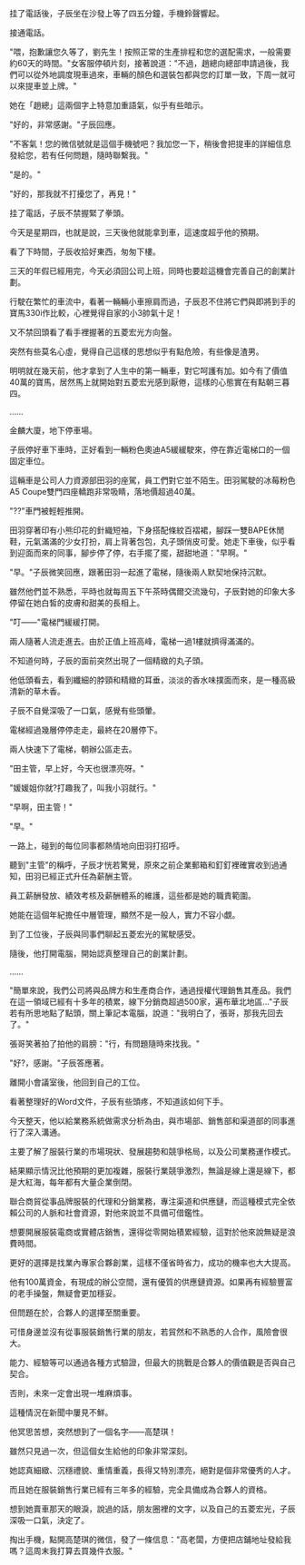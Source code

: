 
挂了電話後，子辰坐在沙發上等了四五分鐘，手機鈴聲響起。

接通電話。

"喂，抱歉讓您久等了，劉先生！按照正常的生產排程和您的選配需求，一般需要約60天的時間。"女客服停頓片刻，接著說道："不過，趙總向總部申請過後，我們可以從外地調度現車過來，車輛的顏色和選裝包都與您的訂單一致，下周一就可以來提車並上牌。"

她在「趙總」這兩個字上特意加重語氣，似乎有些暗示。

"好的，非常感謝。"子辰回應。

"不客氣！您的微信號就是這個手機號吧？我加您一下，稍後會把提車的詳細信息發給您，若有任何問題，隨時聯繫我。"

"是的。"

"好的，那我就不打擾您了，再見！"

挂了電話，子辰不禁握緊了拳頭。

今天是星期四，也就是說，三天後他就能拿到車，這速度超乎他的預期。

看了下時間，子辰收拾好東西，匆匆下樓。

三天的年假已經用完，今天必須回公司上班，同時也要趁這機會完善自己的創業計劃。

行駛在繁忙的車流中，看著一輛輛小車擦肩而過，子辰忍不住將它們與即將到手的寶馬330i作比較，心裡覺得自家的小3帥氣十足！

又不禁回頭看了看手裡握著的五菱宏光方向盤。

突然有些莫名心虛，覺得自己這樣的思想似乎有點危險，有些像是渣男。

明明就在幾天前，他才拿到了人生中的第一輛車，對它呵護有加。如今有了價值40萬的寶馬，居然馬上就開始對五菱宏光感到厭倦，這樣的心態實在有點朝三暮四。

……

金麟大廈，地下停車場。

子辰停好車下車時，正好看到一輛粉色奧迪A5緩緩駛來，停在靠近電梯口的一個固定車位。

這輛車是公司人力資源部田羽的座駕，員工們對它並不陌生。田羽駕駛的冰莓粉色A5 Coupe雙門四座轎跑非常吸睛，落地價超過40萬。

"??"車門被輕輕推開。

田羽穿著印有小熊印花的針織短袖，下身搭配條紋百褶裙，腳踩一雙BAPE休閒鞋，元氣滿滿的少女打扮，肩上背著包包，丸子頭俏皮可愛。她走下車後，似乎看到迎面而來的同事，腳步停了停，右手擺了擺，甜甜地道："早啊。"

"早。"子辰微笑回應，跟著田羽一起進了電梯，隨後兩人默契地保持沉默。

雖然他們並不熟悉，平時也就每周五下午茶時偶爾交流幾句，子辰對她的印象大多停留在她白皙的皮膚和甜美的長相上。

"叮——"電梯門緩緩打開。

兩人隨著人流走進去。由於正值上班高峰，電梯一過1樓就擠得滿滿的。

不知道何時，子辰的面前突然出現了一個精緻的丸子頭。

他低頭看去，看到纖細的脖頸和精緻的耳垂，淡淡的香水味撲面而來，是一種高級清新的草木香。

子辰不自覺深吸了一口氣，感覺有些頭暈。

電梯經過幾層停停走走，最終在20層停下。

兩人快速下了電梯，朝辦公區走去。

"田主管，早上好，今天也很漂亮呀。"

"媛媛姐你就?打趣我了，叫我小羽就行。"

"早啊，田主管！"

"早。"

一路上，碰到的每位同事都熱情地向田羽打招呼。

聽到"主管"的稱呼，子辰才恍若驚覺，原來之前企業郵箱和釘釘裡確實收到過通知，田羽已經正式升任為薪酬主管。

員工薪酬發放、績效考核及薪酬體系的維護，這些都是她的職責範圍。

她能在這個年紀擔任中層管理，顯然不是一般人，實力不容小覷。

到了工位後，子辰與同事們聊起五菱宏光的駕駛感受。

隨後，他打開電腦，開始認真整理自己的創業計劃。

……

"簡單來說，我們公司將與品牌方和生產商合作，通過授權代理銷售其產品。我們在這一領域已經有十多年的積累，線下分銷商超過500家，遍布華北地區…"子辰若有所思地點了點頭，關上筆記本電腦，說道："我明白了，張哥，那我先回去了。"

張哥笑著拍了拍他的肩膀："行，有問題隨時來找我。"

"好?，感謝。"子辰答應著。

離開小會議室後，他回到自己的工位。

看著整理好的Word文件，子辰有些頭疼，不知道該如何下手。

今天整天，他以給業務系統做需求分析為由，與市場部、銷售部和渠道部的同事進行了深入溝通。

主要了解了服裝行業的市場現狀、發展趨勢和競爭格局，以及公司業務運作模式。

結果顯示情況比他預期的更加複雜，服裝行業競爭激烈，無論是線上還是線下，都是大紅海，每年都有大量企業倒閉。

聯合商貿從事品牌服裝的代理和分銷業務，專注渠道和供應鏈，而這種模式完全依賴公司的人脈和社會資源，對他來說並不具備可借鑑性。

想要開展服裝電商或實體店銷售，還得從零開始積累經驗，這對於他來說無疑是浪費時間。

更好的選擇是找業內專家合夥創業，這樣不僅省時省力，成功的機率也大大提高。

他有100萬資金，有現成的辦公空間，還有優質的供應鏈資源。如果再有經驗豐富的老手操盤，無疑會更加穩妥。

但問題在於，合夥人的選擇至關重要。

可惜身邊並沒有從事服裝銷售行業的朋友，若貿然和不熟悉的人合作，風險會很大。

能力、經驗等可以通過各種方式驗證，但最大的挑戰是合夥人的價值觀是否與自己契合。

否則，未來一定會出現一堆麻煩事。

這種情況在新聞中屢見不鮮。

他冥思苦想，突然想到了一個名字——高楚琪！

雖然只見過一次，但這個女生給他的印象非常深刻。

她認真細緻、沉穩禮貌、重情重義，長得又特別漂亮，絕對是個非常優秀的人才。

而且她在服裝銷售行業已經有三年多的經驗，完全具備成為合夥人的資格。

想到她賣車那天的眼淚，說過的話，朋友圈裡的文字，以及自己的五菱宏光，子辰深吸一口氣，決定了。

掏出手機，點開高楚琪的微信，發了一條信息："高老闆，方便把店鋪地址發給我嗎？這周末我打算去買幾件衣服。"
